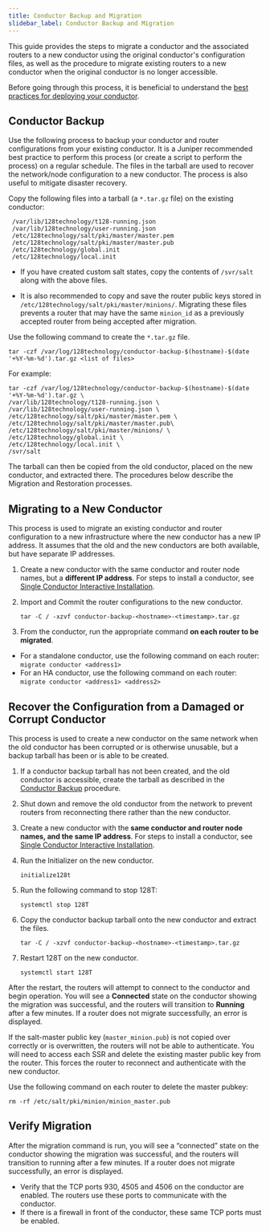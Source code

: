 ```yaml
---
title: Conductor Backup and Migration
slidebar_label: Conductor Backup and Migration
---
```


This guide provides the steps to migrate a conductor and the associated routers to a new conductor using the original conductor's configuration files, as well as the procedure to migrate existing routers to a new conductor when the original conductor is no longer accessible.

Before going through this process, it is beneficial to understand the [best practices for deploying your conductor](bcp_conductor_deployment.md).

## Conductor Backup

Use the following process to backup your conductor and router configurations from your existing conductor. It is a Juniper recommended best practice to perform this process (or create a script to perform the process) on a regular schedule. The files in the tarball are used to recover the network/node configuration to a new conductor. The process is also useful to mitigate disaster recovery.

Copy the following files into a tarball (a `*.tar.gz` file) on the existing conductor:
```
 /var/lib/128technology/t128-running.json
 /var/lib/128technology/user-running.json
 /etc/128technology/salt/pki/master/master.pem
 /etc/128technology/salt/pki/master/master.pub
 /etc/128technology/global.init
 /etc/128technology/local.init
```
 - If you have created custom salt states, copy the contents of `/svr/salt` along with the above files.

 - It is also recommended to copy and save the router public keys stored in `/etc/128technology/salt/pki/master/minions/`. Migrating these files prevents a router that may have the same `minion_id` as a previously accepted router from being accepted after migration.

Use the following command to create the `*.tar.gz` file. 

```
tar -czf /var/log/128technology/conductor-backup-$(hostname)-$(date '+%Y-%m-%d').tar.gz <list of files>
```

For example:

```
tar -czf /var/log/128technology/conductor-backup-$(hostname)-$(date '+%Y-%m-%d').tar.gz \
/var/lib/128technology/t128-running.json \ 
/var/lib/128technology/user-running.json \ 
/etc/128technology/salt/pki/master/master.pem \ 
/etc/128technology/salt/pki/master/master.pub\ 
/etc/128technology/salt/pki/master/minions/ \ 
/etc/128technology/global.init \ 
/etc/128technology/local.init \ 
/svr/salt
 ```
The tarball can then be copied from the old conductor, placed on the new conductor, and extracted there. The procedures below describe the Migration and Restoration processes.

## Migrating to a New Conductor

This process is used to migrate an existing conductor and router configuration to a new infrastructure where the new conductor has a new IP address. It assumes that the old and the new conductors are both available, but have separate IP addresses.

1. Create a new conductor with the same conductor and router node names, but a **different IP address**. For steps to install a conductor, see [Single Conductor Interactive Installation](single_conductor_install.mdx).
2. Import and Commit the router configurations to the new conductor.

	```
	tar -C / -xzvf conductor-backup-<hostname>-<timestamp>.tar.gz
	```
3. From the conductor, run the appropriate command **on each router to be migrated**. 
 - For a standalone conductor, use the following command on each router: `migrate conductor <address1>`
 - For an HA conductor, use the following command on each router: `migrate conductor <address1> <address2>`

## Recover the Configuration from a Damaged or Corrupt Conductor

This process is used to create a new conductor on the same network when the old conductor has been corrupted or is otherwise unusable, but a backup tarball has been or is able to be created.

1. If a conductor backup tarball has not been created, and the old conductor is accessible, create the tarball as described in the [Conductor Backup](#conductor-backup) procedure. 
2. Shut down and remove the old conductor from the network to prevent routers from reconnecting there rather than the new conductor.
3. Create a new conductor with the **same conductor and router node names, and the same IP address**. For steps to install a conductor, see [Single Conductor Interactive Installation](single_conductor_install.mdx).
4.  Run the Initializer on the new conductor. 
	```
	initialize128t
	```
5. Run the following command to stop 128T:
	```
	systemctl stop 128T
	```
6. Copy the conductor backup tarball onto the new conductor and extract the files.

	```
	tar -C / -xzvf conductor-backup-<hostname>-<timestamp>.tar.gz
	```

7. Restart 128T on the new conductor. 
	```
	systemctl start 128T
	```

After the restart, the routers will attempt to connect to the conductor and begin operation. You will see a **Connected** state on the conductor showing the migration was successful, and the routers will transition to **Running** after a few minutes. If a router does not migrate successfully, an error is displayed. 

If the salt-master public key (`master_minion.pub`) is not copied over correctly or is overwritten, the routers will not be able to authenticate. You will need to access each SSR and delete the existing master public key from the router. This forces the router to reconnect and authenticate with the new conductor. 

Use the following command on each router to delete the master pubkey:

```
rm -rf /etc/salt/pki/minion/minion_master.pub
```

## Verify Migration

After the migration command is run, you will see a “connected” state on the conductor showing the migration was successful, and the routers will transition to running after a few minutes. If a router does not migrate successfully, an error is displayed. 

- Verify that the TCP ports 930, 4505 and 4506 on the conductor are enabled. The routers use these ports to communicate with the conductor.
- If there is a firewall in front of the conductor, these same TCP ports must be enabled.

